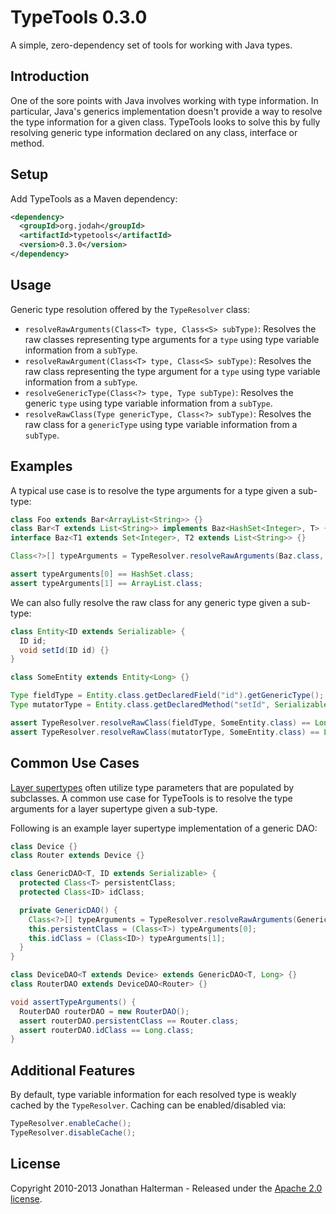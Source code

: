 # TypeTools 0.3.0

A simple, zero-dependency set of tools for working with Java types.

## Introduction

One of the sore points with Java involves working with type information. In particular, Java's generics implementation doesn't provide a way to resolve the type information for a given class. TypeTools looks to solve this by fully resolving generic type information declared on any class, interface or method.

## Setup

Add TypeTools as a Maven dependency:

```xml
<dependency>
  <groupId>org.jodah</groupId>
  <artifactId>typetools</artifactId>
  <version>0.3.0</version>
</dependency>
```

## Usage

Generic type resolution offered by the `TypeResolver` class:

* `resolveRawArguments(Class<T> type, Class<S> subType)`: Resolves the raw classes representing type arguments for a `type` using type variable information from a `subType`.
* `resolveRawArgument(Class<T> type, Class<S> subType)`: Resolves the raw class representing the type argument for a `type` using type variable information from a `subType`.
* `resolveGenericType(Class<?> type, Type subType)`: Resolves the generic `type` using type variable information from a `subType`.
* `resolveRawClass(Type genericType, Class<?> subType)`: Resolves the raw class for a `genericType` using type variable information from a `subType`. 

## Examples

A typical use case is to resolve the type arguments for a type given a sub-type:

```java
class Foo extends Bar<ArrayList<String>> {}
class Bar<T extends List<String>> implements Baz<HashSet<Integer>, T> {}
interface Baz<T1 extends Set<Integer>, T2 extends List<String>> {}

Class<?>[] typeArguments = TypeResolver.resolveRawArguments(Baz.class, Foo.class);

assert typeArguments[0] == HashSet.class;
assert typeArguments[1] == ArrayList.class;
```

We can also fully resolve the raw class for any generic type given a sub-type:

```java
class Entity<ID extends Serializable> {
  ID id;
  void setId(ID id) {}
}

class SomeEntity extends Entity<Long> {}

Type fieldType = Entity.class.getDeclaredField("id").getGenericType();
Type mutatorType = Entity.class.getDeclaredMethod("setId", Serializable.class).getGenericParameterTypes()[0];

assert TypeResolver.resolveRawClass(fieldType, SomeEntity.class) == Long.class;
assert TypeResolver.resolveRawClass(mutatorType, SomeEntity.class) == Long.class;
```

## Common Use Cases

[Layer supertypes](http://martinfowler.com/eaaCatalog/layerSupertype.html) often utilize type parameters that are populated by subclasses. A common use case for TypeTools is to resolve the type arguments for a layer supertype given a sub-type. 

Following is an example layer supertype implementation of a generic DAO:

```java
class Device {}
class Router extends Device {}

class GenericDAO<T, ID extends Serializable> {
  protected Class<T> persistentClass;
  protected Class<ID> idClass;

  private GenericDAO() {
    Class<?>[] typeArguments = TypeResolver.resolveRawArguments(GenericDAO.class, getClass());
    this.persistentClass = (Class<T>) typeArguments[0];
    this.idClass = (Class<ID>) typeArguments[1];
  }
}

class DeviceDAO<T extends Device> extends GenericDAO<T, Long> {}
class RouterDAO extends DeviceDAO<Router> {}

void assertTypeArguments() {
  RouterDAO routerDAO = new RouterDAO();
  assert routerDAO.persistentClass == Router.class;
  assert routerDAO.idClass == Long.class;
}
```

## Additional Features

By default, type variable information for each resolved type is weakly cached by the `TypeResolver`. Caching can be enabled/disabled via:

```java
TypeResolver.enableCache();
TypeResolver.disableCache();
```

## License

Copyright 2010-2013 Jonathan Halterman - Released under the [Apache 2.0 license](http://www.apache.org/licenses/LICENSE-2.0.html).